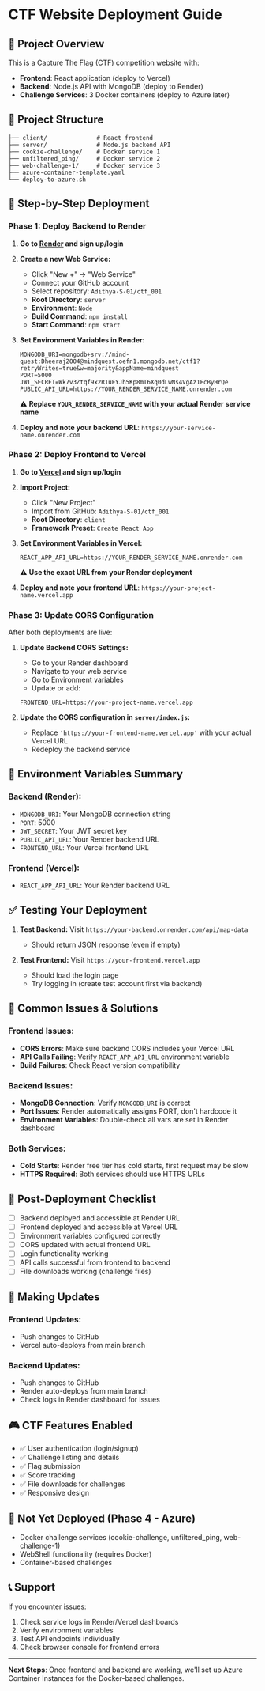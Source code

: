 # CTF Website Deployment Guide

## 🎯 Project Overview
This is a Capture The Flag (CTF) competition website with:
- **Frontend**: React application (deploy to Vercel)
- **Backend**: Node.js API with MongoDB (deploy to Render)
- **Challenge Services**: 3 Docker containers (deploy to Azure later)

## 📁 Project Structure
```
├── client/              # React frontend
├── server/              # Node.js backend API
├── cookie-challenge/    # Docker service 1
├── unfiltered_ping/     # Docker service 2  
├── web-challenge-1/     # Docker service 3
├── azure-container-template.yaml
└── deploy-to-azure.sh
```

## 🚀 Step-by-Step Deployment

### Phase 1: Deploy Backend to Render

1. **Go to [Render](https://render.com) and sign up/login**

2. **Create a new Web Service:**
   - Click "New +" → "Web Service"
   - Connect your GitHub account
   - Select repository: `Adithya-S-01/ctf_001`
   - **Root Directory**: `server`
   - **Environment**: `Node`
   - **Build Command**: `npm install`
   - **Start Command**: `npm start`

3. **Set Environment Variables in Render:**
   ```
   MONGODB_URI=mongodb+srv://mind-quest:Dheeraj2004@mindquest.oefn1.mongodb.net/ctf1?retryWrites=true&w=majority&appName=mindquest
   PORT=5000
   JWT_SECRET=Wk7v3Ztqf9x2R1uEYJh5Kp8mT6Xq0dLwNs4VgAz1FcByHrQe
   PUBLIC_API_URL=https://YOUR_RENDER_SERVICE_NAME.onrender.com
   ```
   
   ⚠️ **Replace `YOUR_RENDER_SERVICE_NAME` with your actual Render service name**

4. **Deploy and note your backend URL**: `https://your-service-name.onrender.com`

### Phase 2: Deploy Frontend to Vercel

1. **Go to [Vercel](https://vercel.com) and sign up/login**

2. **Import Project:**
   - Click "New Project"
   - Import from GitHub: `Adithya-S-01/ctf_001`
   - **Root Directory**: `client`
   - **Framework Preset**: `Create React App`

3. **Set Environment Variables in Vercel:**
   ```
   REACT_APP_API_URL=https://YOUR_RENDER_SERVICE_NAME.onrender.com
   ```
   
   ⚠️ **Use the exact URL from your Render deployment**

4. **Deploy and note your frontend URL**: `https://your-project-name.vercel.app`

### Phase 3: Update CORS Configuration

After both deployments are live:

1. **Update Backend CORS Settings:**
   - Go to your Render dashboard
   - Navigate to your web service
   - Go to Environment variables
   - Update or add:
   ```
   FRONTEND_URL=https://your-project-name.vercel.app
   ```

2. **Update the CORS configuration in `server/index.js`:**
   - Replace `'https://your-frontend-name.vercel.app'` with your actual Vercel URL
   - Redeploy the backend service

## 🔧 Environment Variables Summary

### Backend (Render):
- `MONGODB_URI`: Your MongoDB connection string
- `PORT`: 5000
- `JWT_SECRET`: Your JWT secret key
- `PUBLIC_API_URL`: Your Render backend URL
- `FRONTEND_URL`: Your Vercel frontend URL

### Frontend (Vercel):
- `REACT_APP_API_URL`: Your Render backend URL

## ✅ Testing Your Deployment

1. **Test Backend:** Visit `https://your-backend.onrender.com/api/map-data`
   - Should return JSON response (even if empty)

2. **Test Frontend:** Visit `https://your-frontend.vercel.app`
   - Should load the login page
   - Try logging in (create test account first via backend)

## 🐛 Common Issues & Solutions

### Frontend Issues:
- **CORS Errors**: Make sure backend CORS includes your Vercel URL
- **API Calls Failing**: Verify `REACT_APP_API_URL` environment variable
- **Build Failures**: Check React version compatibility

### Backend Issues:
- **MongoDB Connection**: Verify `MONGODB_URI` is correct
- **Port Issues**: Render automatically assigns PORT, don't hardcode it
- **Environment Variables**: Double-check all vars are set in Render dashboard

### Both Services:
- **Cold Starts**: Render free tier has cold starts, first request may be slow
- **HTTPS Required**: Both services should use HTTPS URLs

## 📝 Post-Deployment Checklist

- [ ] Backend deployed and accessible at Render URL
- [ ] Frontend deployed and accessible at Vercel URL  
- [ ] Environment variables configured correctly
- [ ] CORS updated with actual frontend URL
- [ ] Login functionality working
- [ ] API calls successful from frontend to backend
- [ ] File downloads working (challenge files)

## 🔄 Making Updates

### Frontend Updates:
- Push changes to GitHub
- Vercel auto-deploys from main branch

### Backend Updates:
- Push changes to GitHub  
- Render auto-deploys from main branch
- Check logs in Render dashboard for issues

## 🎮 CTF Features Enabled

- ✅ User authentication (login/signup)
- ✅ Challenge listing and details
- ✅ Flag submission
- ✅ Score tracking
- ✅ File downloads for challenges
- ✅ Responsive design

## 🚫 Not Yet Deployed (Phase 4 - Azure)

- Docker challenge services (cookie-challenge, unfiltered_ping, web-challenge-1)
- WebShell functionality (requires Docker)
- Container-based challenges

## 📞 Support

If you encounter issues:
1. Check service logs in Render/Vercel dashboards
2. Verify environment variables
3. Test API endpoints individually
4. Check browser console for frontend errors

---

**Next Steps**: Once frontend and backend are working, we'll set up Azure Container Instances for the Docker-based challenges.